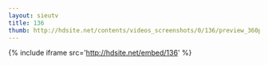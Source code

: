 ```yaml
---
layout: sieutv
title: 136
thumb: http://hdsite.net/contents/videos_screenshots/0/136/preview_360p.mp4.jpg
---
```

{% include iframe src='http://hdsite.net/embed/136' %}
 
